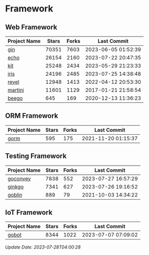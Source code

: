 # Framework

## Web Framework
| Project Name | Stars | Forks | Last Commit |
| ------------ | ----- | ----- | ----------- |
| [gin](https://github.com/gin-gonic/gin) | 70351 | 7603 | 2023-06-05 01:52:39 |
| [echo](https://github.com/labstack/echo) | 26154 | 2160 | 2023-07-22 20:47:35 |
| [kit](https://github.com/go-kit/kit) | 25248 | 2434 | 2023-05-29 21:23:33 |
| [iris](https://github.com/kataras/iris) | 24196 | 2485 | 2023-07-25 14:38:48 |
| [revel](https://github.com/revel/revel) | 12948 | 1413 | 2022-04-12 20:53:30 |
| [martini](https://github.com/go-martini/martini) | 11601 | 1129 | 2017-01-21 21:58:54 |
| [beego](https://github.com/astaxie/beego) | 645 | 169 | 2020-12-13 11:36:23 |

## ORM Framework
| Project Name | Stars | Forks | Last Commit |
| ------------ | ----- | ----- | ----------- |
| [gorm](https://github.com/jinzhu/gorm) | 595 | 175 | 2021-11-20 01:15:37 |

## Testing Framework
| Project Name | Stars | Forks | Last Commit |
| ------------ | ----- | ----- | ----------- |
| [goconvey](https://github.com/smartystreets/goconvey) | 7838 | 552 | 2023-07-27 16:57:29 |
| [ginkgo](https://github.com/onsi/ginkgo) | 7341 | 627 | 2023-07-26 19:16:52 |
| [goblin](https://github.com/franela/goblin) | 889 | 79 | 2021-10-03 14:34:22 |

## IoT Framework
| Project Name | Stars | Forks | Last Commit |
| ------------ | ----- | ----- | ----------- |
| [gobot](https://github.com/hybridgroup/gobot) | 8344 | 1022 | 2023-07-07 07:09:02 |

*Update Date: 2023-07-28T04:00:28*